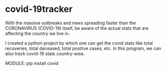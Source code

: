 # covid-19tracker
With the massive outbreaks and news spreading faster than the CORONAVIRUS (COVID-19) itself, be aware of the actual stats that are affecting the country we live in.

I created a python project by which one can get the covid stats like total recoveries, total deceased, total positive cases, etc.
In this program, we can also track covid-19 stats country-wise.

MODULE: pip install covid
